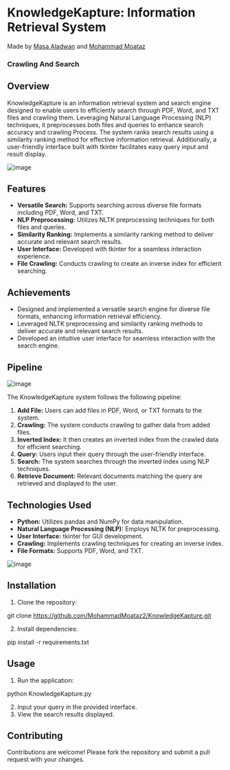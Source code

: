 # KnowledgeKapture: Information Retrieval System

 Made by [Masa Aladwan](https://github.com/MasaAladwan) and [Mohammad Moataz](https://github.com/MohammadMoataz2)

### Crawling And Search

## Overview
KnowledgeKapture is an information retrieval system and search engine designed to enable users to efficiently search through PDF, Word, and TXT files and crawling them. Leveraging Natural Language Processing (NLP) techniques, it preprocesses both files and queries to enhance search accuracy and crawling Process. The system ranks search results using a similarity ranking method for effective information retrieval. Additionally, a user-friendly interface built with tkinter facilitates easy query input and result display.


![image](https://github.com/MohammadMoataz2/KnowledgeKapture/assets/123085286/25aa0469-5554-4405-b81d-94976ee735e6)

## Features
- **Versatile Search:** Supports searching across diverse file formats including PDF, Word, and TXT.
- **NLP Preprocessing:** Utilizes NLTK preprocessing techniques for both files and queries.
- **Similarity Ranking:** Implements a similarity ranking method to deliver accurate and relevant search results.
- **User Interface:** Developed with tkinter for a seamless interaction experience.
- **File Crawling:** Conducts crawling to create an inverse index for efficient searching.

## Achievements
- Designed and implemented a versatile search engine for diverse file formats, enhancing information retrieval efficiency.
- Leveraged NLTK preprocessing and similarity ranking methods to deliver accurate and relevant search results.
- Developed an intuitive user interface for seamless interaction with the search engine.




## Pipeline

![image](https://github.com/MohammadMoataz2/KnowledgeKapture/assets/123085286/6bfc87d2-39fc-43ad-92d1-3441c11d6e51)

The KnowledgeKapture system follows the following pipeline:

1. **Add File:** Users can add files in PDF, Word, or TXT formats to the system.
2. **Crawling:** The system conducts crawling to gather data from added files.
3. **Inverted Index:** It then creates an inverted index from the crawled data for efficient searching.
4. **Query:** Users input their query through the user-friendly interface.
5. **Search:** The system searches through the inverted index using NLP techniques.
6. **Retrieve Document:** Relevant documents matching the query are retrieved and displayed to the user.



## Technologies Used
- **Python:** Utilizes pandas and NumPy for data manipulation.
- **Natural Language Processing (NLP):** Employs NLTK for preprocessing.
- **User Interface:** tkinter for GUI development.
- **Crawling:** Implements crawling techniques for creating an inverse index.
- **File Formats:** Supports PDF, Word, and TXT.


![image](https://github.com/MohammadMoataz2/KnowledgeKapture/assets/123085286/565f1c82-036b-45a0-8bf4-6e75bde8f261)

## Installation
1. Clone the repository:

git clone https://github.com/MohammadMoataz2/KnowledgeKapture.git

2. Install dependencies:

pip install -r requirements.txt

## Usage
1. Run the application:

python KnowledgeKapture.py

2. Input your query in the provided interface.
3. View the search results displayed.

## Contributing
Contributions are welcome! Please fork the repository and submit a pull request with your changes.

